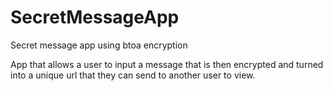 # SecretMessageApp
Secret message app using btoa encryption

App that allows a user to input a message that is then encrypted and turned into a unique url that they can send to another user to view.

